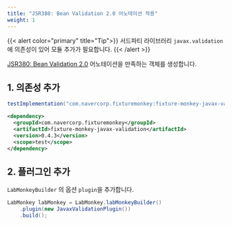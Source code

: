 ```yaml
---
title: "JSR380: Bean Validation 2.0 어노테이션 적용"
weight: 1
---
```

{{< alert color="primary" title="Tip">}}
서드파티 라이브러리 `javax.validation`에 의존성이 있어 모듈 추가가 필요합니다.
{{< /alert >}}

[JSR380: Bean Validation 2.0](https://jcp.org/en/jsr/detail?id=380) 어노테이션을 만족하는 객체를 생성합니다.

## 1. 의존성 추가
```groovy
testImplementation("com.navercorp.fixturemonkey:fixture-monkey-javax-validation:0.4.3")
```

```xml
<dependency>
  <groupId>com.navercorp.fixturemonkey</groupId>
  <artifactId>fixture-monkey-javax-validation</artifactId>
  <version>0.4.3</version>
  <scope>test</scope>
</dependency>
```

## 2. 플러그인 추가
`LabMonkeyBuilder` 의 옵션 `plugin`을 추가합니다.

```java
LabMonkey labMonkey = LabMonkey.labMonkeyBuilder()
    .plugin(new JavaxValidationPlugin())
    .build();
```

